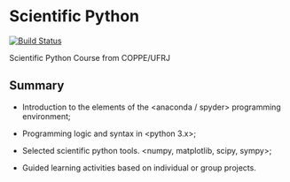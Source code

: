 # Scientific Python
[![Build Status](https://travis-ci.org/fit087/scientific_python.svg?branch=develop)](https://travis-ci.org/fit087/scientific_python)

Scientific Python Course from COPPE/UFRJ

## Summary

- Introduction to the elements of the <anaconda / spyder> programming environment;

- Programming logic and syntax in <python 3.x>;

- Selected scientific python tools. <numpy, matplotlib, scipy, sympy>;

- Guided learning activities based on individual or group projects.
